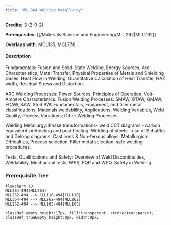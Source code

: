 ```yaml
---
title: "MLL364 Welding Metallurgy"
---
```

**Credits:** 3 (2-0-2)

**Prerequisites:** [[/Materials Science and Engineering/MLL262|MLL262]]

**Overlaps with:** MCL135, MCL778

#### Description
Fundamentals: Fusion and Solid-State Welding, Energy Sources, Arc Characteristics, Metal Transfer, Physical Properties of Metals and Shielding Gases. Heat Flow in Welding, Quantitative Calculation of Heat Transfer, HAZ width, Residual Stress and Distortion.

ARC Welding Processes: Power Sources, Principles of Operation, Volt-Ampere Characteristics. Fusion Welding Processes: SMAW, GTAW, GMAW, FCAW, SAW, Stud AW: Fundamentals, Equipment, and filler metal classifications, Materials weldablility, Applications, Welding Variables, Weld Quality, Process Variations; Other Welding Processes.

Welding Metallurgy: Phase transformations- weld CCT diagrams - carbon equivalent-preheating and post heating; Welding of steels - use of Schaffler and Delong diagrams, Cast irons & Non-ferrous alloys: Metallurgical Difficulties, Process selection, Filler metal selection, safe welding procedures.

Tests, Qualifications and Safety: Overview of Weld Discontinuities, Weldability, Mechanical tests. WPS, PQR and WPQ. Safety in Welding.

### Prerequisite Tree

```mermaid
flowchart TD
MLL364-494[MLL364]
MLL262-494 --> CLL110-494[CLL110]
MLL364-494 --> MLL262-494[MLL262]
MLL262-494 --> MLL103-494[MLL103]

classDef empty height:17px, fill:transparent, stroke:transparent;
classDef trueEmpty height:0px, width:0px;
```